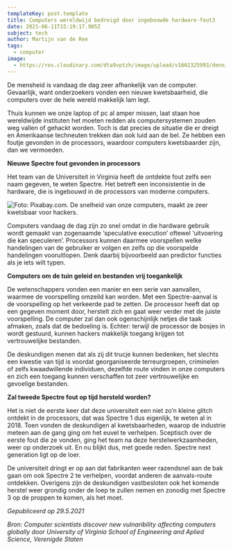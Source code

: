 ```yaml
---
templateKey: post.template
title: Computers wereldwijd bedreigd door ingebouwde hardware-fout3
date: 2021-06-11T15:19:17.905Z
subject: tech
author: Martijn van de Ree
tags:
  - computer
image:
  - https://res.cloudinary.com/dta9vptzh/image/upload/v1602325993/dennisStassen/dennis_voor_de_klas.jpg
---
```

De mensheid is vandaag de dag zeer afhankelijk van de computer. Gevaarlijk, want onderzoekers vonden een nieuwe kwetsbaarheid, die computers over de hele wereld makkelijk lam legt.

Thuis kunnen we onze laptop of pc al amper missen, laat staan hoe wereldwijde instituten het moeten redden als computersystemen zouden weg vallen of gehackt worden. Toch is dat precies de situatie die er dreigt en Amerikaanse techneuten trekken dan ook luid aan de bel. Ze hebben een foutje gevonden in de processors, waardoor computers kwetsbaarder zijn, dan we vermoeden.

**Nieuwe Spectre fout gevonden in processors**

Het team van de Universiteit in Virginia heeft de ontdekte fout zelfs een naam gegeven, te weten Spectre. Het betreft een inconsistentie in de hardware, die is ingebouwd in de processors van moderne computers.

![Foto: Pixabay.com. De snelheid van onze computers, maakt ze zeer kwetsbaar voor hackers.](/img/man-vraagteken-computer.jpg)

Computers vandaag de dag zijn zo snel omdat in die hardware gebruik wordt gemaakt van zogenaamde ‘speculative execution’ oftewel ‘uitvoering die kan speculeren’. Processors kunnen daarmee voorspellen welke handelingen van de gebruiker er volgen en zelfs op die voorspelde handelingen vooruitlopen. Denk daarbij bijvoorbeeld aan predictor functies als je iets wilt typen.

**Computers om de tuin geleid en bestanden vrij toegankelijk**

De wetenschappers vonden een manier en een serie van aanvallen, waarmee de voorspelling omzeild kan worden. Met een Spectre-aanval is de voorspelling op het verkeerde pad te zetten. De processor heeft dat op een gegeven moment door, herstelt zich en gaat weer verder met de juiste voorspelling. De computer zal dan ook ogenschijnlijk netjes die taak afmaken, zoals dat de bedoeling is. Echter: terwijl de processor de bosjes in wordt gestuurd, kunnen hackers makkelijk toegang krijgen tot vertrouwelijke bestanden.

De deskundigen menen dat als zij dit trucje kunnen bedenken, het slechts een kwestie van tijd is voordat georganiseerde terreurgroepen, criminelen of zelfs kwaadwillende individuen, dezelfde route vinden in onze computers en zich een toegang kunnen verschaffen tot zeer vertrouwelijke en gevoelige bestanden.

**Zal tweede Spectre fout op tijd hersteld worden?**

Het is niet de eerste keer dat deze universiteit een niet zo’n kleine glitch ontdekt in de processors, dat was Spectre 1 dus eigenlijk, te weten al in 2018. Toen vonden de deskundigen al kwetsbaarheden, waarop de industrie meteen aan de gang ging om het euvel te verhelpen. Sceptisch over de eerste fout die ze vonden, ging het team na deze herstelwerkzaamheden, weer op onderzoek uit. En nu blijkt dus, met goede reden. Spectre next generation ligt op de loer.

De universiteit dringt er op aan dat fabrikanten weer razendsnel aan de bak gaan om ook Spectre 2 te verhelpen, voordat anderen de aanvals-route ontdekken. Overigens zijn de deskundigen vastbesloten ook het komende herstel weer grondig onder de loep te zullen nemen en zonodig met Spectre 3 op de proppen te komen, als het moet.

*Gepubliceerd op 29.5.2021*

*Bron: Computer scientists discover new vulnaribility affecting computers globally door University of Virginia School of Engineering and Aplied Science, Verenigde Staten*